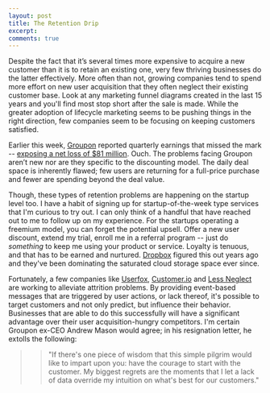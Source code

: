 ```yaml
---
layout: post
title: The Retention Drip
excerpt: 
comments: true
---
```


Despite the fact that it’s several times more expensive to acquire a new customer than it is to retain an existing one, very few thriving businesses do the latter effectively. More often than not, growing companies tend to spend more effort on new user acquisition that they often neglect their existing customer base. Look at any marketing funnel diagrams created in the last 15 years and you'll find most stop short after the sale is made. While the greater adoption of lifecycle marketing seems to be pushing things in the right direction, few companies seem to be focusing on keeping customers satisfied.

Earlier this week, <a href="http://www.groupon.com/" target="_new" rel="external">Groupon</a> reported quarterly earnings that missed the mark -- <a href="http://www.newyorker.com/online/blogs/newsdesk/2013/03/groupons-bad-deal.html" target="_new" rel="external">exposing a net loss of $81 million</a>. Ouch. The problems facing Groupon aren’t new nor are they specific to the discounting model. The daily deal space is inherently flawed; few users are returning for a full-price purchase and fewer are spending beyond the deal value.

Though, these types of retention problems are happening on the startup level too. I have a habit of signing up for startup-of-the-week type services that I'm curious to try out. I can only think of a handful that have reached out to me to follow up on my experience. For the startups operating a freemium model, you can forget the potential upsell. Offer a new user discount, extend my trial, enroll me in a referral program -- just do *something* to keep me using your product or service. Loyalty is tenuous, and that has to be earned and nurtured. <a href="https://www.dropbox.com/" target="_new" rel="external">Dropbox</a> figured this out years ago and they've been dominating the saturated cloud storage space ever since.

Fortunately, a few companies like <a href="https://www.userfox.com/" target="_new" rel="external">Userfox</a>, <a href="http://customer.io/" target="_new" rel="external">Customer.io</a> and <a href="http://www.lessneglect.com/" target="_new" rel="external">Less Neglect</a> are working to alleviate attrition problems. By providing event-based messages that are triggered by user actions, or lack thereof, it's possible to target customers and not only predict, but influence their behavior. Businesses that are able to do this successfully will have a significant advantage over their user acquisition-hungry competitors. I'm certain Groupon ex-CEO Andrew Mason would agree; in his resignation letter, he extolls the following:

>> "If there's one piece of wisdom that this simple pilgrim would like to impart upon you: have the courage to start with the customer. My biggest regrets are the moments that I let a lack of data override my intuition on what's best for our customers."
